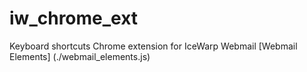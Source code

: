 # iw_chrome_ext
Keyboard shortcuts Chrome extension for IceWarp Webmail 
[Webmail Elements] (./webmail_elements.js) 

